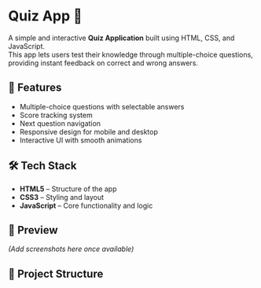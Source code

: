 # Quiz App 🎯

A simple and interactive **Quiz Application** built using HTML, CSS, and JavaScript.  
This app lets users test their knowledge through multiple-choice questions, providing instant feedback on correct and wrong answers.

## 🚀 Features
- Multiple-choice questions with selectable answers
- Score tracking system
- Next question navigation
- Responsive design for mobile and desktop
- Interactive UI with smooth animations

## 🛠️ Tech Stack
- **HTML5** – Structure of the app
- **CSS3** – Styling and layout
- **JavaScript** – Core functionality and logic

## 📸 Preview
*(Add screenshots here once available)*

## 📂 Project Structure
